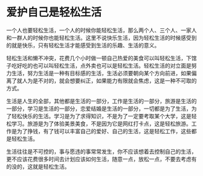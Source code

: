 # 爱护自己是轻松生活

一个人也要轻松生活，一个人的时候你能轻松生活，那么两个人、三个人、一家人和一群人的时候你也能轻松生活。这里不说快乐生活，因为轻松生活的时候感受到的就是快乐，只有轻松生活才能感受到生活的乐趣、生活的意义。

轻松生活和懒不冲突，花费几个小时做一顿自己热爱的美食可以叫轻松生活，下馆子吃好吃的也可以叫轻松生活，点外卖也可以是轻松生活。轻松生活的对立面是努力生活，努力生活是一种有目标感的生活，生活必须要朝向某个方向前进，如果偏离了就人为是不对的，就会想要纠正，如果能力有限就会焦虑，这是一种不可取的方式。

生活是人生的全部，其他都是生活的一部分，工作是生活的一部分，旅游是生活的一部分，学习是生活的一部分，恋爱结婚是生活的一部分，一切都是为了生活，为了轻松快乐的生活。学习是为了求得知识，不是为了一定要考取某个大学，这是轻松学习。旅游是为了体验美景美食，不是因为它是网红打卡点，这是轻松旅游。工作是为了挣钱，有了钱可以丰富自己的爱好、自己的生活，这是轻松工作，这些都是轻松生活。

生活往往是不可控的，事与愿违的事常常发生，你不应该想着去控制自己的生活，更不应该花费很多时间去计划应该如何生活，随意一点，放松一点，不要去考虑有的没的，这就是轻松生活。

